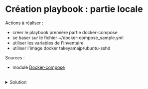 # Création playbook : partie locale

Actions à réaliser :
- créer le playbook première partie docker-compose
- se baser sur le fichier ~/docker-compose_sample.yml
- utiliser les variables de l'inventaire
- utiliser l'image docker takeyamajp/ubuntu-sshd

Sources :
- module [Docker-compose](https://docs.ansible.com/ansible/latest/collections/community/docker/docker_compose_module.html)

<br>

<details>

<summary>Solution</summary>

## Gestion inventaire
Créer le dossier playbook avec son fichier
```plain
mkdir -p playbook
```{{exec}}
```plain
touch playbook/main.yml
```{{exec}}

Utiliser l'éditeur pour générer le fichier playbook/main.yml
```plain
---

# Ce playbook crée un lab pour ansible ad-hoc via ansible
- name: Mise en place reseau local et des images docker
  hosts: local
  tasks:
  - name: création lab
    community.docker.docker_compose:
      project_name: fablab
      definition:
        version: '3'
        networks:
          sshnet:
            driver: bridge
            ipam:
              config:
                - subnet: "{{ ip_net }}"
        services:
          node01:
            environment:
              ROOT_PASSWORD: "{{ root_password }}"
            image: "{{ docker_image }}"
            networks:
              sshnet:
                ipv4_address: "{{ hostvars['node01']['ansible_host'] }}"
            restart: always
          node02:
            environment:
              ROOT_PASSWORD: "{{ root_password }}"
            image: "{{ docker_image }}"
            networks:
              sshnet:
                ipv4_address: "{{ hostvars['node02']['ansible_host'] }}"
            restart: always
          node03:
            environment:
              ROOT_PASSWORD: "{{ root_password }}"
            image: "{{ docker_image }}"
            networks:
              sshnet:
                ipv4_address: "{{ hostvars['node03']['ansible_host'] }}"
            restart: always

```
